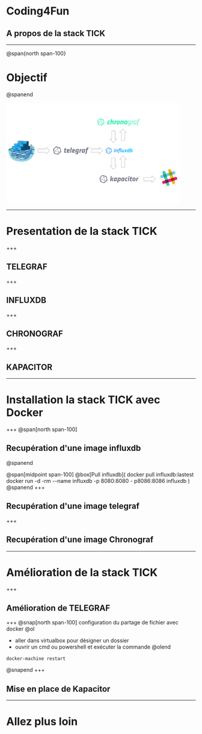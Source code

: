 # Coding4Fun
## A propos de la stack TICK
---
@span{north span-100}
# Objectif
@spanend

![intro](assets/img/intro.png)

---
# Presentation de la stack TICK
+++
## TELEGRAF
+++
## INFLUXDB
+++
## CHRONOGRAF
+++
## KAPACITOR

---
# Installation la stack TICK avec Docker
+++
@span[north span-100]
## Recupération d'une image influxdb
@spanend

@span[midpoint span-100]
@box[Pull influxdb](
    docker pull influxdb:lastest
    docker run -d -rm --name influxdb -p 8080:8080 - p8086:8086 influxdb
)
@spanend
+++
## Recupération d'une image telegraf

+++
## Recupération d'une image Chronograf

---
# Amélioration de la stack TICK
+++
## Amélioration de TELEGRAF
+++
@snap[north span-100]
configuration du partage de fichier avec docker
@ol
- aller dans virtualbox pour désigner un dossier
- ouvrir un cmd ou powershell et exécuter la commande 
@olend
```
docker-machine restart
```
@snapend
+++
## Mise en place de Kapacitor

---
# Allez plus loin
